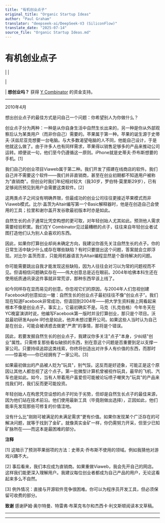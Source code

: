 ```yaml
---
title: "有机创业点子"
original_title: "Organic Startup Ideas"
author: "Paul Graham"
translator: "deepseek-ai/DeepSeek-V3 (SiliconFlow)"
translate_date: "2025-07-14"
source_file: "Organic Startup Ideas.md"
---
```


# 有机创业点子

| | [](index.html)  
  
|   
  
|  **想创业吗？** 获得 [Y Combinator](http://ycombinator.com/apply.html) 的资金支持。    
  
---  
  
2010年4月  
  
想出创业点子的最佳方式是问自己一个问题：你希望别人为你做什么？  
  
创业点子分为两种：一种是从你自身生活中自然生长出来的，另一种是你从外部观察后认为某类用户（而非你自己）需要的。苹果属于第一种。苹果的诞生源于史蒂夫·沃兹尼亚克想要一台电脑。与大多数渴望电脑的人不同，他能自己设计，于是他就这么做了。由于许多人也有同样需求，苹果得以销售足够多的产品来推动公司运转。顺便说一句，他们至今仍遵循这一原则。iPhone就是史蒂夫·乔布斯想要的手机。[1]  
  
我们自己的创业项目Viaweb属于第二种。我们开发了搭建在线商店的软件。我们自己并不需要这个软件——我们并非直销商，甚至在创业初期都不知道用户被称为"直销商"。但创业时我们年纪相对较大（我30岁，罗伯特·莫里斯29岁），已有足够阅历预见到用户会需要这类软件。[2]  
  
这两类点子之间没有明确界限，但最成功的创业公司往往更接近苹果模式而非Viaweb模式。比尔·盖茨为Altair编写第一个Basic解释器时，他是在创造自己会使用的工具；拉里和谢尔盖开发谷歌最初版本时亦是如此。  
  
自然生长的点子通常比凭空构想的更可取，对年轻创始人尤其如此。预测他人需求需要经验积累。我们在Y Combinator见过最糟糕的点子，往往来自年轻创业者试图打造他们认为别人会喜欢的东西。  
  
因此，如果你打算创业却尚未确定方向，我建议你首先关注自然生长的点子。你的日常生活中缺少什么或存在哪些缺陷？有时只要提出这个问题，答案就会立即浮现。对比尔·盖茨而言，只能用机器语言为Altair编程显然是个亟待解决的问题。  
  
你可能需要跳出自我才能发现这些缺陷，因为人往往会对习以为常的问题视而不见。但请相信问题确实存在——伟大创意总是近在眼前。2004年哈佛本科生还在使用纸质通讯录这件事就非常荒谬，那种东西早该上线了。  
  
如今同样存在显而易见的创意。你忽视它们的原因，与2004年人们忽视创建Facebook的创意如出一辙：自然生长的创业点子最初往往不像"创业点子"。我们现在知道Facebook非常成功，但请回到2004年——把大学生资料搬上网看起来根本不像是创业点子。事实上，它最初确实不是。马克（扎克伯格）今年冬天在YC晚宴演讲时说，他编写Facebook第一版时并没打算创业，那只是个项目。沃兹最初研发Apple I时也是如此，他并未想过要开公司。如果这些人当时认为自己是在创业，可能会被诱惑去做更"严肃"的事情，那将是个错误。  
  
因此，若要发掘自然生长的创业点子，我建议你多关注"点子"本身，少纠结"创业"属性。只需修复那些看似破损的东西，别在意这个问题是否重要到足以支撑一家公司。只要持续追踪这类线索，你终将创造出对许多人有价值的东西，而那时——惊喜地——你已经拥有了一家公司。[3]  
  
如果最初做出的产品被人贬为"玩具"，别气馁。这反而是好迹象，可能正是这个原因让其他人都忽视了这个点子。第一批微型计算机曾被视作玩具，最早的飞机、汽车也是如此。如今，当有人带着用户喜爱但可能被论坛喷子嘲笑为"玩具"的产品来找我们时，我们反而更可能投资。  
  
年轻创始人在构思凭空设想的点子时处于劣势，但却是自然生长点子的最佳来源，因为他们站在技术前沿。他们使用最新工具（毕竟刚做出选择），正因如此，他们能率先发现那些可修复的价值洼地。  
  
没有什么比"刚刚可被满足的未满足需求"更有价值。如果你发现某个广泛存在的可解决问题，就等于找到了金矿。就像真实金矿一样，你仍需努力开采，但至少已知矿脉所在——而这本是最困难的部分。  
  
  
  
  
 **注释**  
  
[1] 这暗示了预测苹果弱项的方法：史蒂夫·乔布斯不使用的领域。例如我猜他对游戏兴趣不大。  
  
[2] 事后看来，我们本应成为直销商。如果重做Viaweb，我会先开自己的网店。这样我们能更深入理解用户。我建议每位创业者都成为自己产品的用户，无论这看起来多么不自然。  
  
[3] 例外情况：直接与开源软件竞争很困难。你可以为程序员开发工具，但必须保留可收费的部分。  
  
 **致谢** 感谢萨姆·奥尔特曼、特雷弗·布莱克韦尔和杰西卡·利文斯顿阅读本文草稿。

***  
  
---